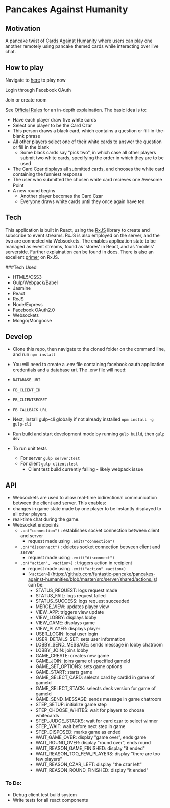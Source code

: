 # Pancakes Against Humanity

## Motivation
A pancake twist of [Cards Against Humanity](https://www.cardsagainsthumanity.com/) where users can play one another remotely using pancake themed cards while interacting over live chat.

## How to play
Navigate to [here](http://pah-cah.herokuapp.com) to play now

Login through Facebook OAuth

Join or create room

See [Official Rules](http://s3.amazonaws.com/cah/CAH_Rules.pdf) for an in-depth explaination. The basic idea is to:
- Have each player draw five white cards
- Select one player to be the Card Czar
- This person draws a black card, which contains a question or fill-in-the-blank phrase
- All other players select one of their white cards to answer the question or fill in the blank
  - Some black cards say "pick two", in which case all other players submit two white cards, specifying the order in which they are to be used
- The Card Czar displays all submitted cards, and chooses the white card containing the funniest response
- The user who submitted the chosen white card recieves one Awesome Point
- A new round begins
  - Another player becomes the Card Czar
  - Everyone draws white cards until they once again have ten.

## Tech
This application is built in React, using the [RxJS](https://github.com/Reactive-Extensions/RxJS) library to create and subscribe to event streams. RxJS is also employed on the server, and the two are connected via Websockets. The enables application state to be managed as event streams, found as 'stores' in React, and as 'models' serverside. Further explaination can be found in [docs](https://github.com/fantastic-pancake/pancakes-against-humanities/tree/master/docs). There is also an excellent [primer](https://gist.github.com/staltz/868e7e9bc2a7b8c1f754) on RxJS.

###Tech Used
- HTML5/CSS3
- Gulp/Webpack/Babel
- Jasmine
- React
- RxJS
- Node/Express
- Facebook OAuth2.0
- Websockets
- Mongo/Mongoose

## Develop
- Clone this repo, then navigate to the cloned folder on the command line, and run
  ```npm install```

- You will need to create a .env file containing facebook oauth application credentials and a database uri. The .env file will need:
 - ``DATABASE_URI``
 - ``FB_CLIENT_ID``
 - ``FB_CLIENTSECRET``
 - ``FB_CALLBACK_URL``

- Next, install gulp-cli globally if not already installed
  ```npm install -g gulp-cli```

- Run build and start development mode by running
  ```gulp build```, then
  ```gulp dev```

- To run unit tests
  - For server
    ```gulp server:test```
  - For client
    ```gulp client:test```
    - Client test build currently failing - likely webpack issue


## API
- Websockets are used to allow real-time bidirectional communication between the client and server. This enables:
 - changes in game state made by one player to be instantly displayed to all other players.
 - real-time chat during the game.
- Websocket endpoints
  - `.on("connection")` : establishes socket connection between client and server
    - request made using `.emit("connection")`
  - `.on("disconnect")` : deletes socket connection between client and server
    - request made using `.emit("disconnect")`
  - `.on("action", <action>)` : triggers action in recipient
    - request made using `.emit("action" <action>)`
    - [`<action>`] (https://github.com/fantastic-pancake/pancakes-against-humanities/blob/master/src/server/shared/actions.js) can be:
      - STATUS_REQUEST: logs request made
      - STATUS_FAIL: logs request failed
      - STATUS_SUCCESS: logs request succeeded
      - MERGE_VIEW: updates player view
      - VIEW_APP: triggers view update
      - VIEW_LOBBY: displays lobby
      - VIEW_GAME: displays game
      - VIEW_PLAYER: displays player
      - USER_LOGIN: local user login
      - USER_DETAILS_SET: sets user information
      - LOBBY_SEND_MESSAGE: sends message in lobby chatroom
      - LOBBY_JOIN: joins lobby
      - GAME_CREATE: creates new game
      - GAME_JOIN: joins game of specified gameId
      - GAME_SET_OPTIONS: sets game options
      - GAME_START: starts game
      - GAME_SELECT_CARD: selects card by cardId in game of gameId
      - GAME_SELECT_STACK: selects deck version for game of gameId
      - GAME_SEND_MESSAGE: sends message in game chatroom
      - STEP_SETUP: initialize game step
      - STEP_CHOOSE_WHITES: wait for players to choose whitecards
      - STEP_JUDGE_STACKS: wait for card czar to select winner
      - STEP_WAIT: wait before next step in game
      - STEP_DISPOSED: marks game as ended
      - WAIT_GAME_OVER: display "game over", ends game
      - WAIT_ROUND_OVER: display "round over", ends round
      - WAIT_REASON_GAME_FINISHED: display "it ended"
      - WAIT_REASON_TOO_FEW_PLAYERS: display "there are too few players"
      - WAIT_REASON_CZAR_LEFT: display "the czar left"
      - WAIT_REASON_ROUND_FINISHED: display "it ended"

### To Do:
- Debug client test build system
- Write tests for all react components
